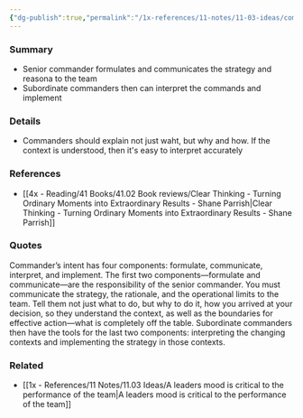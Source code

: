 ```yaml
---
{"dg-publish":true,"permalink":"/1x-references/11-notes/11-03-ideas/commanders-intent-formulate-communicate-interpret-and-implement/","title":"Commanders intent - formulate, communicate, interpret and implement","created":"2023-12-23T23:11:28.000+03:00","updated":"2024-02-14T20:18:34.292+03:00"}
---
```



### Summary
- Senior commander formulates and communicates the strategy and reasona to the team
- Subordinate commanders then can interpret the commands and implement

### Details
- Commanders should explain not just waht, but why and how. If the context is understood, then it's easy to interpret accurately

### References
- [[4x - Reading/41 Books/41.02 Book reviews/Clear Thinking - Turning Ordinary Moments into Extraordinary Results - Shane  Parrish\|Clear Thinking - Turning Ordinary Moments into Extraordinary Results - Shane  Parrish]]

### Quotes
Commander’s intent has four components: formulate, communicate, interpret, and implement. The first two components—formulate and communicate—are the responsibility of the senior commander. You must communicate the strategy, the rationale, and the operational limits to the team. Tell them not just what to do, but why to do it, how you arrived at your decision, so they understand the context, as well as the boundaries for effective action—what is completely off the table. Subordinate commanders then have the tools for the last two components: interpreting the changing contexts and implementing the strategy in those contexts.

### Related
- [[1x - References/11 Notes/11.03 Ideas/A leaders mood is critical to the performance of the team\|A leaders mood is critical to the performance of the team]]